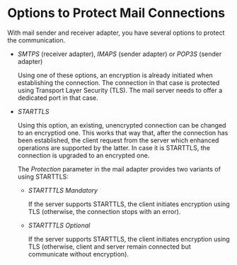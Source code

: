 <!-- loio94bd058f8ada42cf9d4e955031292fbe -->

# Options to Protect Mail Connections

With mail sender and receiver adapter, you have several options to protect the communication.

-   *SMTPS* \(receiver adapter\), *IMAPS* \(sender adapter\) or *POP3S* \(sender adapter\)

    Using one of these options, an encryption is already initiated when establishing the connection. The connection in that case is protected using Transport Layer Security \(TLS\). The mail server needs to offer a dedicated port in that case.

-   *STARTTLS*

    Using this option, an existing, unencrypted connection can be changed to an encryptiod one. This works that way that, after the connection has been established, the client request from the server which enhanced operations are supported by the latter. In case it is STARTTLS, the connection is upgraded to an encrypted one.

    The *Protection* parameter in the mail adapter provides two variants of using STARTTLS:

    -   *STARTTTLS Mandatory* 

        If the server supports STARTTLS, the client initiates encryption using TLS \(otherwise, the connection stops with an error\).

    -   *STARTTTLS Optional* 

        If the server supports STARTTLS, the client initiates encryption using TLS \(otherwise, client and server remain connected but communicate without encryption\).




